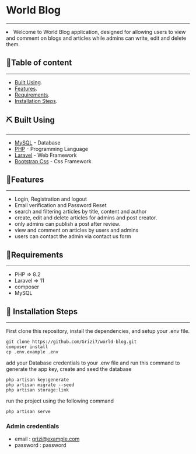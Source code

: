 # World Blog
<p align="center">
</p>

---

<li> Welcome to World Blog application, designed  for allowing users to view and comment on blogs and articles while admins can write, edit and delete them. </li>

##  📝Table of content

---
- [Built Using](#built).
- [Features](#features).
- [Requirements](#requirements).
- [Installation Steps](#installation).


## ⛏️ Built Using <a name = "built"></a>

---
- [MySQL](https://www.mongodb.com/) - Database
- [PHP](https://www.php.net/) - Programming Language
- [Laravel](https://laravel.com/) - Web Framework
- [Bootstrap Css](https://getbootstrap.com/) - Css Framework

## 🧐Features <a name = "features"></a>

---
- Login, Registration and logout
- Email verification and Password Reset
- search and filtering articles by title, content and author
- create, edit and delete articles for admins and post creator.
- only admins can publish a post after review.
- view and comment on articles by users and admins
- users can contact the admin via contact us form

## 🔧Requirements <a name = "requirements"></a>

---
- PHP => 8.2
- Laravel => 11
- composer
- MySQL

## 🚀 Installation Steps <a name = "installation"></a>

---

First clone this repository, install the dependencies, and setup your .env file.

```
git clone https://github.com/Grizi7/world-blog.git
composer install
cp .env.example .env
```
add your Database credentials to your .env file and run this command to generate the app key, create and seed the database

```
php artisan key:generate
php artisan migrate --seed
php artisan storage:link
```

run the project using the following command
```
php artisan serve
```

### Admin credentials
- email : grizi@example.com
- password : password




